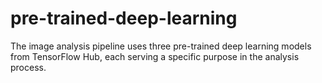 # pre-trained-deep-learning
The image analysis pipeline uses three pre-trained deep learning models from TensorFlow Hub, each serving a specific purpose in the analysis process. 
